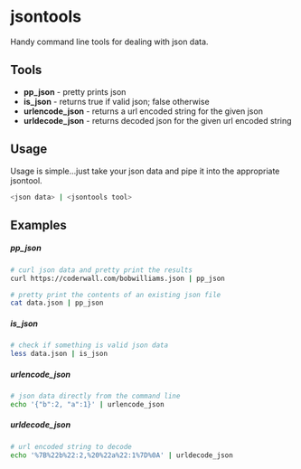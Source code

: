 # jsontools

Handy command line tools for dealing with json data.

## Tools

- **pp_json** - pretty prints json
- **is_json** - returns true if valid json; false otherwise
- **urlencode_json** - returns a url encoded string for the given json
- **urldecode_json** - returns decoded json for the given url encoded string

## Usage
Usage is simple...just take your json data and pipe it into the appropriate jsontool.
```sh
<json data> | <jsontools tool>
```
## Examples

##### pp_json
```sh
# curl json data and pretty print the results
curl https://coderwall.com/bobwilliams.json | pp_json
```

```sh
# pretty print the contents of an existing json file
cat data.json | pp_json
```

##### is_json
```sh
# check if something is valid json data
less data.json | is_json
```

##### urlencode_json
```sh
# json data directly from the command line
echo '{"b":2, "a":1}' | urlencode_json
```

##### urldecode_json
```sh
# url encoded string to decode
echo '%7B%22b%22:2,%20%22a%22:1%7D%0A' | urldecode_json
```
